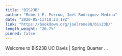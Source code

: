 ```yaml
---
title: "BIS23B"
author: "Robert E. Furrow, Joel Rodriguez-Medina"
date: "2020-05-11T18:23:18Z"
link: "https://bookdown.org/joelrome88/bis23b/"
length_weight: "26.7%"
pinned: false
---
```


Welcome to BIS23B UC Davis | Spring Quarter ...
